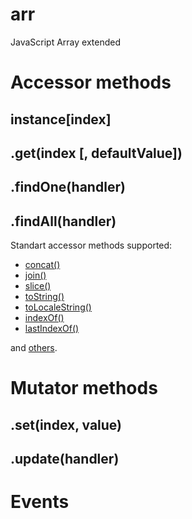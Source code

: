 arr
===

JavaScript Array extended


Accessor methods
=======

instance[index]
---------------

.get(index [, defaultValue])
----------------------------

.findOne(handler)
-----------------

.findAll(handler)
-----------------

Standart accessor methods supported:

* [concat()](https://developer.mozilla.org/en-US/docs/Web/JavaScript/Reference/Global_Objects/Array/concat)
* [join()](https://developer.mozilla.org/en-US/docs/Web/JavaScript/Reference/Global_Objects/Array/join)
* [slice()](https://developer.mozilla.org/en-US/docs/Web/JavaScript/Reference/Global_Objects/Array/slice)
* [toString()](https://developer.mozilla.org/en-US/docs/Web/JavaScript/Reference/Global_Objects/Array/toString)
* [toLocaleString()](https://developer.mozilla.org/en-US/docs/Web/JavaScript/Reference/Global_Objects/Array/toLocaleString)
* [indexOf()](https://developer.mozilla.org/en-US/docs/Web/JavaScript/Reference/Global_Objects/Array/indexOf)
* [lastIndexOf()](https://developer.mozilla.org/en-US/docs/Web/JavaScript/Reference/Global_Objects/Array/lastIndexOf)

and [others](https://developer.mozilla.org/en/docs/Web/JavaScript/Reference/Global_Objects/Array#Accessor_methods).

Mutator methods
========

.set(index, value)
------------------

.update(handler)
----------------


Events
======
